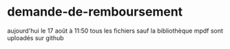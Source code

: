 # demande-de-remboursement
aujourd'hui le 17 août à 11:50 tous les fichiers sauf la bibliothèque mpdf sont uploadés sur github
